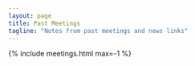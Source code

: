 ```yaml
---
layout: page
title: Past Meetings
tagline: "Notes from past meetings and news links"
---
```


{% include meetings.html max=-1 %}
